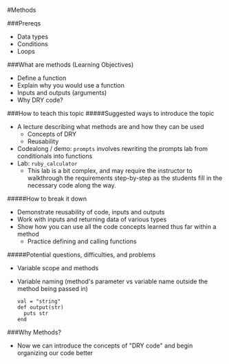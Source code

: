 #Methods

###Prereqs
- Data types
- Conditions
- Loops

###What are methods (Learning Objectives)
- Define a function
- Explain why you would use a function
- Inputs and outputs (arguments)
- Why DRY code?

###How to teach this topic
#####Suggested ways to introduce the topic
- A lecture describing what methods are and how they can be used
  - Concepts of DRY
  - Reusability
- Codealong / demo: `prompts` involves rewriting the prompts lab from conditionals into functions
- Lab: `ruby_calculator`
  - This lab is a bit complex, and may require the instructor to walkthrough the requirements step-by-step as the students fill in the necessary code along the way.

#####How to break it down
- Demonstrate reusability of code, inputs and outputs
- Work with inputs and returning data of various types
- Show how you can use all the code concepts learned thus far within a method
  - Practice defining and calling functions

#####Potential questions, difficulties, and problems
- Variable scope and methods
- Variable naming (method's parameter vs variable name outside the method being passed in)

  ```
  val = "string"
  def output(str)
    puts str
  end
  ```

###Why Methods?
- Now we can  introduce the concepts of "DRY code" and begin organizing our code better